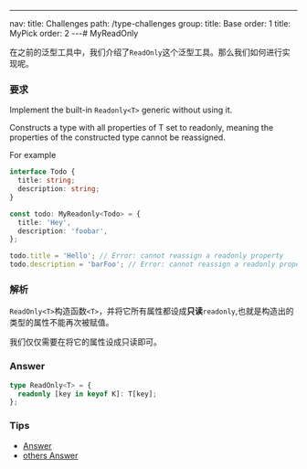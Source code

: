 ---
nav:
  title: Challenges
  path: /type-challenges
group:
  title: Base
  order: 1
title: MyPick
order: 2
---# MyReadOnly

在之前的泛型工具中，我们介绍了`ReadOnly`这个泛型工具。那么我们如何进行实现呢。

### 要求

Implement the built-in `Readonly<T>` generic without using it.

Constructs a type with all properties of T set to readonly, meaning the properties of the constructed type cannot be reassigned.

For example

```ts
interface Todo {
  title: string;
  description: string;
}

const todo: MyReadonly<Todo> = {
  title: 'Hey',
  description: 'foobar',
};

todo.title = 'Hello'; // Error: cannot reassign a readonly property
todo.description = 'barFoo'; // Error: cannot reassign a readonly property
```

### 解析

`ReadOnly<T>`构造函数`<T>`，并将它所有属性都设成**只读**`readonly`,也就是构造出的类型的属性不能再次被赋值。

我们仅仅需要在将它的属性设成只读即可。

### Answer

```ts
type ReadOnly<T> = {
  readonly [key in keyof K]: T[key];
};
```

### Tips

- [Answer](https://www.typescriptlang.org/play?#code/PQKgUABBDsELQQEoFMCGATA9gOwDYE9J44TSiAjfCAQWwBcALHKgMQFcIAKAAVXoDM2ASggBiNAGcqo8mwCWuOnDnYxAJzRY80zOQBWyAMZKA1snwSiRUTYgBFNsgl05OK1ACSAWwAOuZF7I9BCMyBCyCkoqEAAGKBg4BAA8ACoAfDEQAOZByGpyhhAA7nKMmGx0EGwSKlkQpQB07hAAwjjOamzGEhCoIfg+YSWMvbi4ED5qmINqLk4QmPwQKRASyJV0mBAaCdoANBCBfLUhDGGT03lzPYunYYbtdJ3GyOj9gxCGfNiYleRhOwkNSy2FeTSgRBYmDUEGQAA9UL5-M0Yqi6JYoCo6Hl+KhDGEUpgsBAAN5EKAuOj+ABcqyetXJEHQTkM+R8LhwtI6DKgAF9mg9sM4QkTMLSALL4eJaZKErBpCAAXlJjMpNIgACIABLmDV7RnMiSsuTs1zYWka-iYXSoNQaoj8iEU0UNNVhZXa5BjTAaiDAYAQACiaimalpX2wP0qgOBqj6OxlVAuMzohGdWAahuNppwSs15FtUJ9foDwdD4e+v22kljvWruwIEymKbTsVRzQVADU5MgigtVABxUpatjkWkMOh0HwSan+9GGBgNPQSBrQrLAaBgEDAMC70AQAD6R+PJ+PEAAmuUYW1mRAdRpD6enweINvd6mPpLpYl8KkFcqySgBMfwgABtMwqGiCDbhSABdWkUnA8xYIAbjAfk9xAR9nxPZYnEqFpUDWHocNPV8dzkXxoUqEkgwARzYVBcAOQM4UGYwIF5CB+CmLwIAAcm4D9kDgBcmP8bAcgkYAKgUCR+PfAZ7iI+ZlVAohWPYugkkDBimKSL9NB-VJRQARjSA5v20EysHMtILLAWDdyxHE8QJMyVQpUp1W5SSiCzNkOXNOl8j8qAHiRdZXlpchrX8PgiECOhUFpQCoF6ComDDEKeU49Dd0w7DSJfdhZjOGEAGVsWnIrSPIsBQCIBUKoYW0wnwK9VkwXBZPacdJ2nWdgHnRdl1XNR12gYA+AkIo8iaiBu17LqeqCmcIAnKcZznI1RpXNcN2ACRut6oUFvFaEwhaVqxiCKT+q2oaRqXfaJq3HcwCAA)
- [others Answer](https://github.com/type-challenges/type-challenges/issues?q=label%3A7+label%3Aanswer)
